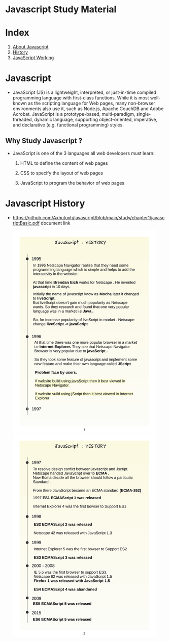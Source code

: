 # Javascript Study Material

# Index

1. [About Javascript](#javascript?)
2. [History](#javascript-history)
3. [JavaScript Working](#how-javascript-works)

# Javascript

- JavaScript (JS) is a lightweight, interpreted, or just-in-time compiled programming language with first-class functions. While it is most well-known as the scripting language for Web pages, many non-browser environments also use it, such as Node.js, Apache CouchDB and Adobe Acrobat. JavaScript is a prototype-based, multi-paradigm, single-threaded, dynamic language, supporting object-oriented, imperative, and declarative (e.g. functional programming) styles.

## Why Study Javascript ?

- JavaScript is one of the 3 languages all web developers must learn:

  1.  HTML to define the content of web pages

  2.  CSS to specify the layout of web pages

  3.  JavaScript to program the behavior of web pages

# Javascript History

- https://github.com/Axhutoxh/javascript/blob/main/study/chapter1/javascriptBasic.pdf document link

  <p float="left">

    <img src="https://github.com/Axhutoxh/javascript/blob/main/study/chapter1/assets/javascriptBasic-1.jpg" width="450" />
      &nbsp; &nbsp;
    <img src="https://github.com/Axhutoxh/javascript/blob/main/study/chapter1/assets/javascriptBasic-2.jpg"  width="450" />

  </p>

#
